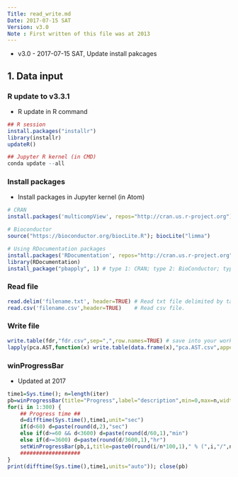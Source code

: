 ```yaml
---
Title: read_write.md
Date: 2017-07-15 SAT
Version: v3.0
Note : First written of this file was at 2013
---
```


* v3.0  - 2017-07-15 SAT, Update install pakcages

## 1. Data input

### R update to v3.3.1

* R update in R command

```r
## R session
install.packages("installr")
library(installr)
updateR()

## Jupyter R kernel (in CMD)
conda update --all
```

### Install packages

* Install packages in Jupyter kernel (in Atom)

```r
# CRAN
install.packages('multicompView', repos="http://cran.us.r-project.org")

# Bioconductor
source("https://bioconductor.org/biocLite.R"); biocLite("limma")

# Using RDocumentation packages
install.packages('RDocumentation', repos="http://cran.us.r-project.org")
library(RDocumentation)
install_package("pbapply", 1) # type 1: CRAN; type 2: BioConductor; type 3: GitHub; type 4: default part of R
```

### Read file

```r
read.delim('filename.txt', header=TRUE) # Read txt file delimited by tab.
read.csv('filename.csv',header=TRUE) 	# Read csv file.
```

### Write file

```r
write.table(fdr,"fdr.csv",sep=",",row.names=TRUE) # save into your workspace
lapply(pca.AST,function(x) write.table(data.frame(x),"pca.AST.csv",append=T,sep=",")) # save list as csv file
```

### winProgressBar

* Updated at 2017

```r {.lineNo}
time1=Sys.time(); n=length(iter)
pb=winProgressBar(title="Progress",label="description",min=0,max=n,width=500)
for(i in 1:300) {
	## Progress time ##
	d=difftime(Sys.time(),time1,unit="sec")
	if(d<60) d=paste(round(d,2),"sec")
	else if(d>=60 && d<3600) d=paste(round(d/60,1),"min")
	else if(d>=3600) d=paste(round(d/3600,1),"hr")
	setWinProgressBar(pb,i,title=paste0(round(i/n*100,1)," % (",i,"/",n,") done for ",d))
	###################
}
print(difftime(Sys.time(),time1,units="auto")); close(pb)
```
